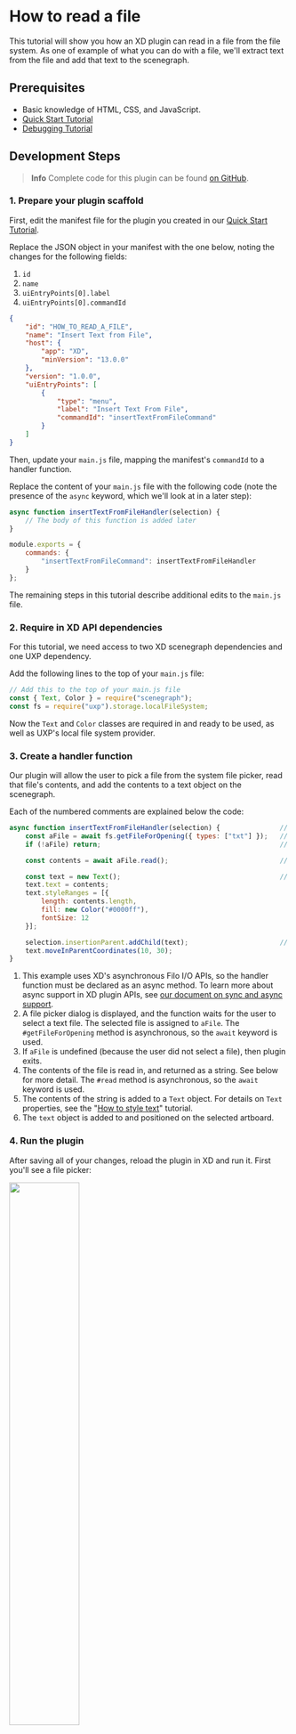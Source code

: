 # How to read a file

This tutorial will show you how an XD plugin can read in a file from the file system. As one of example of what you can do with a file, we'll extract text from the file and add that text to the scenegraph.


## Prerequisites
- Basic knowledge of HTML, CSS, and JavaScript.
- [Quick Start Tutorial](/tutorials/quick-start)
- [Debugging Tutorial](/tutorials/debugging/index.md)

## Development Steps

> **Info**
> Complete code for this plugin can be found [on GitHub](https://github.com/AdobeXD/Plugin-Samples/tree/master/how-to-read-a-file).


### 1. Prepare your plugin scaffold

First, edit the manifest file for the plugin you created in our [Quick Start Tutorial](/tutorials/quick-start).

Replace the JSON object in your manifest with the one below, noting the changes for the following fields:

1. `id`
1. `name`
1. `uiEntryPoints[0].label`
1. `uiEntryPoints[0].commandId`

```json
{
    "id": "HOW_TO_READ_A_FILE",
    "name": "Insert Text from File",
    "host": {
        "app": "XD",
        "minVersion": "13.0.0"
    },
    "version": "1.0.0",
    "uiEntryPoints": [
        {
            "type": "menu",
            "label": "Insert Text From File",
            "commandId": "insertTextFromFileCommand"
        }
    ]
}
```


Then, update your `main.js` file, mapping the manifest's `commandId` to a handler function.

Replace the content of your `main.js` file with the following code (note the presence of the `async` keyword, which we'll look at in a later step):

```js
async function insertTextFromFileHandler(selection) {
    // The body of this function is added later
}

module.exports = {
    commands: {
        "insertTextFromFileCommand": insertTextFromFileHandler
    }
};
```

The remaining steps in this tutorial describe additional edits to the `main.js` file.


### 2. Require in XD API dependencies

For this tutorial, we need access to two XD scenegraph dependencies and one UXP dependency.

Add the following lines to the top of your `main.js` file:

```js
// Add this to the top of your main.js file
const { Text, Color } = require("scenegraph");
const fs = require("uxp").storage.localFileSystem;
```

Now the `Text` and `Color` classes are required in and ready to be used, as well as UXP's local file system provider.


### 3. Create a handler function

Our plugin will allow the user to pick a file from the system file picker, read that file's contents, and add the contents to a text object on the scenegraph.

Each of the numbered comments are explained below the code:

```js
async function insertTextFromFileHandler(selection) {               // [1]
    const aFile = await fs.getFileForOpening({ types: ["txt"] });   // [2]
    if (!aFile) return;                                             // [3]

    const contents = await aFile.read();                            // [4]

    const text = new Text();                                        // [5]
    text.text = contents;
    text.styleRanges = [{
        length: contents.length,
        fill: new Color("#0000ff"),
        fontSize: 12
    }];

    selection.insertionParent.addChild(text);                       // [6]
    text.moveInParentCoordinates(10, 30);
}
```

1. This example uses XD's asynchronous Filo I/O APIs, so the handler function must be declared as an async method. To learn more about async support in XD plugin APIs, see [our document on sync and async support](/Users/arnwine/Desktop/plugin-docs/reference/javascript/sync-async.md).
2. A file picker dialog is displayed, and the function waits for the user to select a text file. The selected file is assigned to `aFile`. The `#getFileForOpening` method is asynchronous, so the `await` keyword is used.
3. If `aFile` is undefined (because the user did not select a file), then plugin exits.
4. The contents of the file is read in, and returned as a string. See below for more detail. The `#read` method is asynchronous, so the `await` keyword is used.
5. The contents of the string is added to a `Text` object. For details on `Text` properties, see the "[How to style text](/tutorials/how-to-style-text)" tutorial.
6. The `text` object is added to and positioned on the selected artboard.


### 4. Run the plugin

After saving all of your changes, reload the plugin in XD and run it. First you'll see a file picker:

<img src="/plugin-docs/images/readme-assets/filepicker.png" width="50%" height="50%">

If you select a file containing text, the text should be added to the currently-selected artboard:

<img src="/plugin-docs/images/readme-assets/displayed-results.png" width="50%" height="50%">


## Next Steps

Want to expand on what you learned here? Have a look at these references to see options for customizing this sample plugin:

- [File I/O](/reference/uxp/using-file-apis.md)
- [Text](/reference/scenegraph.md#text)


Ready to explore further? Take a look at our other resources:

- [Tutorials](/tutorials)
- [Sample code repos](https://github.com/AdobeXD/plugin-samples)
